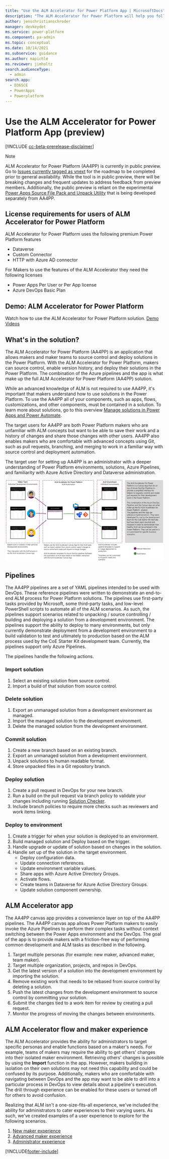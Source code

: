 ```yaml
---
title: "Use the ALM Accelerator for Power Platform App | MicrosoftDocs"
description: "The ALM Accelerator for Power Platform will help you follow ALM patterns and practices. It enables you to source control your solutions and move them from your development environment to test and production environments using DevOps"
author: jenschristianschroder
manager: devkeydet
ms.service: power-platform
ms.component: pa-admin
ms.topic: conceptual
ms.date: 10/14/2021
ms.subservice: guidance
ms.author: mapichle
ms.reviewer: jimholtz
search.audienceType: 
  - admin
search.app: 
  - D365CE
  - PowerApps
  - Powerplatform
---
```

# Use the ALM Accelerator for Power Platform App (preview)

[!INCLUDE [cc-beta-prerelease-disclaimer](../../includes/cc-beta-prerelease-disclaimer.md)]

> [!NOTE]
> ALM Accelerator for Power Platform (AA4PP) is currently in public preview. Go to [Issues currently tagged as vnext](https://github.com/microsoft/coe-starter-kit/issues?q=is%3Aopen+is%3Aissue+label%3Aalm-accelerator+label%3Avnext) for the roadmap to be completed prior to general availability. While the tool is in public preview, there will be breaking changes and frequent updates to address feedback from preview members. Additionally, the public preview is reliant on the experimental [Power Apps Source File Pack and Unpack Utility](https://github.com/microsoft/PowerApps-Language-Tooling) that is being developed separately from AA4PP.

## License requirements for users of ALM Accelerator for Power Platform

ALM Accelerator for Power Platform uses the following premium Power Platform features

- Dataverse
- Custom Connector
- HTTP with Azure AD connector

For Makers to use the features of the ALM Accelerator they need the following licenses

- Power Apps Per User or Per App license
- Azure DevOps Basic Plan

## Demo: ALM Accelerator for Power Platform

Watch how to use the ALM Accelerator for Power Platform solution.
[Demo Videos](https://github.com/microsoft/coe-starter-kit/blob/main/CenterofExcellenceALMAccelerator/WALKTHROUGHS.md)

## What's in the solution?

The ALM Accelerator for Power Platform (AA4PP) is an application that allows makers and maker teams to source control and deploy solutions in the Power Platform. With the ALM Accelerator for Power Platform, makers can source control, enable version history, and deploy their solutions in the Power Platform. The combination of the Azure pipelines and the app is what make up the full ALM Accelerator for Power Platform (AA4PP) solution.

While an advanced knowledge of ALM is not required to use AA4PP, it's important that makers understand how to use solutions in the Power Platform. To use the AA4PP all of your components, such as apps, flows, customizations, and other components, must be contained in a solution. To learn more about solutions, go to this overview [Manage solutions in Power Apps and Power Automate](/learn/modules/manage-solutions-power-automate/).

The target users for AA4PP are both Power Platform makers who are unfamiliar with ALM concepts but want to be able to save their work and a history of changes and share those changes with other users. AA4PP also enables makers who are comfortable with advanced concepts using Git, such as pull requests, branching, and merging to work in a familiar way with source control and deployment automation.

The target user for setting up AA4PP is an administrator with a deeper understanding of Power Platform environments, solutions, Azure Pipelines, and familiarity with Azure Active Directory and Dataverse administration.

![The Maker Team](media/almacceleratorpowerplatform-components/TheMakerTeam.png "The Maker Team")

## Pipelines

The AA4PP pipelines are a set of YAML pipelines intended to be used with DevOps. These reference pipelines were written to demonstrate an end-to-end ALM process for Power Platform solutions. The pipelines use first-party tasks provided by Microsoft, some third-party tasks, and low-level PowerShell scripts to automate all of the ALM scenarios. As such, the pipelines support scenarios related to unpacking / source controlling / building and deploying a solution from a development environment. The pipelines support the ability to deploy to many environments, but only currently demonstrate deployment from a development environment to a build validation to test and ultimately to production based on the ALM process used by the CoE Starter Kit development team. Currently, the pipelines support only Azure Pipelines.

The pipelines handle the following actions.

### Import solution

1. Select an existing solution from source control.
1. Import a build of that solution from source control.

### Delete solution

1. Export an unmanaged solution from a development environment as managed.
1. Import the managed solution to the development environment.
1. Delete the managed solution from the development environment.

### Commit solution

1. Create a new branch based on an existing branch.
1. Export an unmanaged solution from a development environment.
1. Unpack solutions to human readable format.
1. Store unpacked files in a Git repository branch.

### Deploy solution

1. Create a pull request in DevOps for your new branch.
1. Run a build on the pull request via branch policy to validate your changes including running [Solution Checker](/powerapps/maker/data-platform/use-powerapps-checker).
1. Include branch policies to require more checks such as reviewers and work items linking.

### Deploy to environment

1. Create a trigger for when your solution is deployed to an environment.
1. Build managed solution and Deploy based on the trigger.
1. Handle upgrade or update of solution based on changes in the solution.
1. Handle set up of the solution in the target environment.
   - Deploy configuration data.
   - Update connection references.
   - Update environment variable values.
   - Share apps with Azure Active Directory Groups.
   - Activate flows.
   - Create teams in Dataverse for Azure Active Directory Groups.
   - Update solution component ownership.

## ALM Accelerator app

The AA4PP canvas app provides a convenience layer on top of the AA4PP pipelines. The AA4PP canvas app allows Power Platform makers to easily invoke the Azure Pipelines to perform their complex tasks without context switching between the Power Apps environment and the DevOps. The goal of the app is to provide makers with a friction-free way of performing common development and ALM tasks as described in the following.

1. Target multiple personas (for example: new maker, advanced maker, team maker).
1. Target multiple organization, projects, and repos in DevOps.
1. Get the latest version of a solution into the development environment by importing the solution.
1. Remove existing work that needs to be rebased from source control by deleting a solution.
1. Push the latest changes from the development environment to source control by committing your solution.
1. Submit the changes tied to a work item for review by creating a pull request.
1. Monitor the progress of moving the changes between environments.

## ALM Accelerator flow and maker experience

The ALM Accelerator provides the ability for administrators to target specific personas and enable functions based on a maker's needs. For example, teams of makers may require the ability to get others' changes into their isolated maker environment. Retrieving others' changes is possible by using the **Import** function in the app. However, makers building in isolation on their own solutions may not need this capability and could be confused by its purpose. Additionally, makers who are comfortable with navigating between DevOps and the app may want to be able to drill into a particular process in DevOps to view details about a pipeline's execution. The drill through experience can be enabled for these users or turned off for others to avoid confusion.

Realizing that ALM isn't a one-size-fits-all experience, we've included the ability for administrators to cater experiences to their varying users. As such, we've created examples of a user experience to explore for the following scenarios.

1. [New maker experience](almacceleratorpowerplatform-newmaker.md)
1. [Advanced maker experience](almacceleratorpowerplatform-advancedmaker.md)
1. [Administrator experience](setup-almacceleratorpowerplatform-deployment-profiles.md)

[!INCLUDE[footer-include](../../includes/footer-banner.md)]
